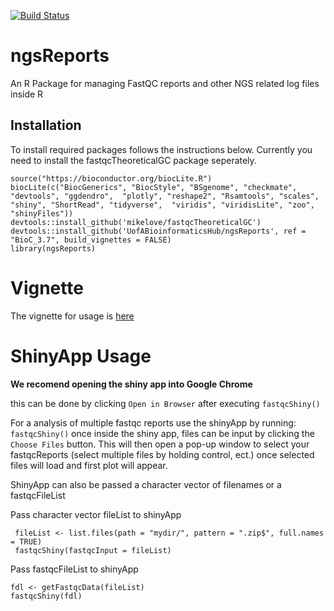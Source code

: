 [![Build Status](https://travis-ci.org/UofABioinformaticsHub/ngsReports.svg?branch=BioC_3.7)](https://travis-ci.org/UofABioinformaticsHub/ngsReports)

# ngsReports

An R Package for managing FastQC reports and other NGS related log files inside R

## Installation
To install required packages follows the instructions below.
Currently you need to install the fastqcTheoreticalGC package seperately.

```
source("https://bioconductor.org/biocLite.R")
biocLite(c("BiocGenerics", "BiocStyle", "BSgenome", "checkmate", "devtools", "ggdendro",  "plotly", "reshape2", "Rsamtools", "scales", "shiny", "ShortRead", "tidyverse",  "viridis", "viridisLite", "zoo", "shinyFiles"))
devtools::install_github('mikelove/fastqcTheoreticalGC')
devtools::install_github('UofABioinformaticsHub/ngsReports', ref = "BioC_3.7", build_vignettes = FALSE)
library(ngsReports)
```

# Vignette

The vignette for usage is [here](https://uofabioinformaticshub.github.io/ngsReports/vignettes/ngsReportsIntroduction)

# ShinyApp Usage 

**We recomend opening the shiny app into Google Chrome**

this can be done by clicking `Open in Browser` after executing `fastqcShiny()`

For a analysis of multiple fastqc reports use the shinyApp by running:
`fastqcShiny()`
once inside the shiny app, files can be input by clicking the `Choose Files` button.
This will then open a pop-up window to select your fastqcReports (select multiple files by holding control, ect.) 
once selected files will load and first plot will appear.

ShinyApp can also be passed a character vector of filenames or a fastqcFileList

Pass character vector fileList to shinyApp

```
 fileList <- list.files(path = "mydir/", pattern = ".zip$", full.names = TRUE)
 fastqcShiny(fastqcInput = fileList)
 ```
 
Pass fastqcFileList to shinyApp

 ```
 fdl <- getFastqcData(fileList)
 fastqcShiny(fdl)
 ```




